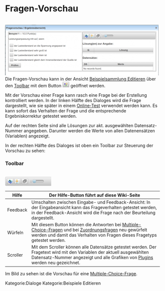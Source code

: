 # Fragen-Vorschau
<br>![500px-ClipCapIt-180618-223256.PNG](500px-ClipCapIt-180618-223256.PNG)
Die Fragen-Vorschau kann in der Ansicht [Beispielsammlung Editieren](../BeispielsammlungEditieren/index.md) über den [Toolbar](../Toolbar/index.md) mit dem Button ![22px-ClipCapIt-180618-222430.PNG](22px-ClipCapIt-180618-222430.PNG) geöffnet werden.

Mit der Vorschau einer Frage kann rasch eine Frage bei der Erstellung kontrolliert werden.
In der linken Hälfte des Dialoges wird die Frage dargestellt, wie sie später in einem [Online-Test](/notimplemented/index.md) verwendet werden kann.
Es kann sofort das Verhalten der Frage und die entsprechende Ergebniskorrektur getestet werden.

Auf der rechten Seite sind alle Lösungen zur akt. ausgewählten Datensatz-Nummer angegeben.
Darunter werden die Werte von allen Datenensätzen (Variablen) angezeigt.

In der rechten Hälfte des Dialoges ist oben ein Toolbar zur Steuerung der Vorschau zu sehen:
### Toolbar
<br>![150px-ClipCapIt-180618-223712.PNG](150px-ClipCapIt-180618-223712.PNG)

| Hilfe    | Der Hilfe-Button führt auf diese Wiki-Seite                                                                                                                                                                                                  |
|----------|----------------------------------------------------------------------------------------------------------------------------------------------------------------------------------------------------------------------------------------------|
| Feedback | Umschalten zwischen Eingabe- und Feedback-Ansicht: In der Eingabeansicht kann das Frageverhalten getestet werden, in der Feedback-Ansicht wird die Frage nach der Beurteilung dargestellt.                                                   |
| Würfeln  | Mit diesem Button können die Antworten bei [Multiple-Choice-Fragen](/notimplemented/index.md) und bei [Zuordnungsfragen](/notimplemented/index.md) neu gewürfelt werden und damit das Verhalten von Fragen dieses Fragetyps getestet werden. |
| Scroller | Mit dem Scroller können alle Datensätze getestet werden. Der Fragetext wird mit den Variablen der aktuell ausgewählten Datensatz-Nummer angezeigt und alle Grafiken von [Plugins](../Plugins/index.md) werden neu gezeichnet.                |


Im Bild zu sehen ist die Vorschau für eine [Multiple-Choice-Frage](/notimplemented/index.md).

Kategorie:Dialoge Kategorie:Beispiele Editieren

